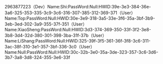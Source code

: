 2963877223（Dev）Name:Shi:PassWord:Null:HWID:39e-3e3-384-36e-3a6-325-353-335-3c9-3c6-316-307-385-312-369-371（User）Name:Top:PassWord:Null:HWID:30e-3e9-318-3a5-33e-3f6-35a-3bf-3b9-3eb-3ed-302-3a9-355-37f-351（User）Name:XiaoSheng:PassWord:Null:HWID:3d3-374-369-350-33f-3f2-3e8-3b8-3d4-32d-380-301-398-3ba-31f-37b（User）Name:LiShang:PassWord:Null:HWID:325-39f-3f5-361-36f-3f8-3c6-311-3ac-38f-310-3e1-357-3bf-336-3c0（User）Name:Null:PassWord:Null:HWID:30c-32b-3e0-35a-3de-323-357-3c6-3d6-3b7-3a8-3d8-324-355-3e6-33f
